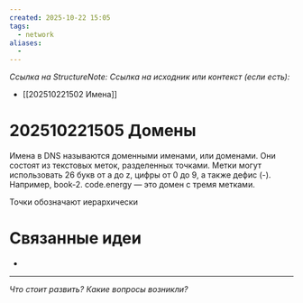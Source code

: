 ```yaml
---
created: 2025-10-22 15:05
tags:
  - network
aliases:
  -
---
```

*Ссылка на StructureNote:*
*Ссылка на исходник или контекст (если есть):*
- [[202510221502 Имена]]

# 202510221505 Домены

Имена в DNS называются доменными именами, или доменами. Они состоят из текстовых меток, разделенных точками. Метки могут использовать 26 букв от а до z, цифры от 0 до 9, а также дефис (-). Например, book-2. code.energy — это домен с тремя метками.

Точки обозначают иерархически

# Связанные идеи

- 

---

*Что стоит развить? Какие вопросы возникли?*
